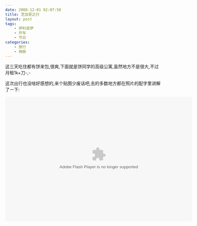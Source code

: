 ```yaml
---
date: 2008-12-01 02:07:58
title: 芝加哥之行
layout: post
tags:
    - 伊利诺伊
    - 开车
    - 节日
categories:
    - 旅行
    - 相册
---
```

<!--more-->

这三天吃住都有饼来包,很爽,下面就是饼同学的高级公寓,虽然地方不是很大,不过月租1k+刀-,-

这次出行也没啥好感想的,来个贴图少废话吧,去的多数地方都在照片的配字里讲解了一下:

<embed type="application/x-shockwave-flash" src="https://picasaweb.google.com/s/c/bin/slideshow.swf" width="600" height="400" flashvars="host=picasaweb.google.com&captions=1&noautoplay=1&hl=en_US&feat=flashalbum&RGB=0x000000&feed=https%3A%2F%2Fpicasaweb.google.com%2Fdata%2Ffeed%2Fapi%2Fuser%2Fztpala%2Falbumid%2F5515432585456646353%3Falt%3Drss%26kind%3Dphoto%26authkey%3DGv1sRgCKr2gqak6NncFg%26hl%3Den_US" pluginspage="http://www.macromedia.com/go/getflashplayer"></embed>